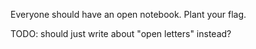 Everyone should have an open notebook. Plant your flag. 

TODO: should just write about "open letters" instead? 